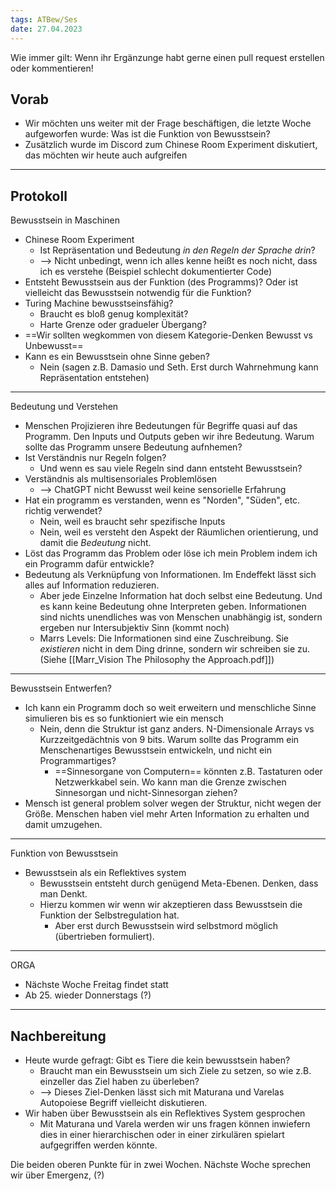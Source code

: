```yaml
---
tags: ATBew/Ses
date: 27.04.2023
---
```


Wie immer gilt: Wenn ihr Ergänzunge habt gerne einen pull request erstellen oder kommentieren!

## Vorab
- Wir möchten uns weiter mit der Frage beschäftigen, die letzte Woche aufgeworfen wurde: Was ist die Funktion von Bewusstsein?
- Zusätzlich wurde im Discord zum Chinese Room Experiment diskutiert, das möchten wir heute auch aufgreifen
---
## Protokoll
Bewusstsein in Maschinen
- Chinese Room Experiment
	- Ist Repräsentation und Bedeutung *in den Regeln der Sprache drin*? 
	- --> Nicht unbedingt, wenn ich alles kenne heißt es noch nicht, dass ich es verstehe (Beispiel schlecht dokumentierter Code)
- Entsteht Bewusstsein aus der Funktion (des Programms)? Oder ist vielleicht das Bewusstsein notwendig für die Funktion?
- Turing Machine bewusstseinsfähig?
	- Braucht es bloß genug komplexität?
	- Harte Grenze oder gradueler Übergang?
- ==Wir sollten wegkommen von diesem Kategorie-Denken Bewusst vs Unbewusst==
- Kann es ein Bewusstsein ohne Sinne geben?
	- Nein (sagen z.B. Damasio und Seth. Erst durch Wahrnehmung kann Repräsentation entstehen)

---
Bedeutung und Verstehen
- Menschen Projizieren ihre Bedeutungen für Begriffe quasi auf das Programm. Den Inputs und Outputs geben wir ihre Bedeutung. Warum sollte das Programm unsere Bedeutung aufnhemen?
- Ist Verständnis nur Regeln folgen?
	- Und wenn es sau viele Regeln sind dann entsteht Bewusstsein?
- Verständnis als multisensoriales Problemlösen
	- --> ChatGPT nicht Bewusst weil keine sensorielle Erfahrung
- Hat ein programm es verstanden, wenn es "Norden", "Süden", etc. richtig verwendet?
	- Nein, weil es braucht sehr spezifische Inputs
	- Nein, weil es versteht den Aspekt der Räumlichen orientierung, und damit die *Bedeutung* nicht.
- Löst das Programm das Problem oder löse ich mein Problem indem ich ein Programm dafür entwickle?
- Bedeutung als Verknüpfung von Informationen. Im Endeffekt lässt sich alles auf Information reduzieren.
	- Aber jede Einzelne Information hat doch selbst eine Bedeutung. Und es kann keine Bedeutung ohne Interpreten geben. Informationen sind nichts unendliches was von Menschen unabhängig ist, sondern ergeben nur Intersubjektiv Sinn (kommt noch)
	- Marrs Levels: Die Informationen sind eine Zuschreibung. Sie *existieren* nicht in dem Ding drinne, sondern wir schreiben sie zu. (Siehe [[Marr_Vision The Philosophy the Approach.pdf]])

---
Bewusstsein Entwerfen?
- Ich kann ein Programm doch so weit erweitern und menschliche Sinne simulieren bis es so funktioniert wie ein mensch
	- Nein, denn die Struktur ist ganz anders. N-Dimensionale Arrays vs Kurzzeitgedächtnis von 9 bits. Warum sollte das Programm ein Menschenartiges Bewusstsein entwickeln, und nicht ein Programmartiges? 
		- ==Sinnesorgane von Computern== könnten z.B. Tastaturen oder Netzwerkkabel sein. Wo kann man die Grenze zwischen Sinnesorgan und nicht-Sinnesorgan ziehen?
- Mensch ist general problem solver wegen der Struktur, nicht wegen der Größe. Menschen haben viel mehr Arten Information zu erhalten und damit umzugehen.

---
Funktion von Bewusstsein
- Bewusstsein als ein Reflektives system
	- Bewusstsein entsteht durch genügend Meta-Ebenen. Denken, dass man Denkt.
	- Hierzu kommen wir wenn wir akzeptieren dass Bewusstsein die Funktion der Selbstregulation hat.
		- Aber erst durch Bewusstsein wird selbstmord möglich (übertrieben formuliert).

---
ORGA
- Nächste Woche Freitag findet statt
- Ab 25. wieder Donnerstags (?)

---
## Nachbereitung
- Heute wurde gefragt: Gibt es Tiere die kein bewusstsein haben?
	- Braucht man ein Bewusstsein um sich Ziele zu setzen, so wie z.B. einzeller das Ziel haben zu überleben?
	- --> Dieses Ziel-Denken lässt sich mit Maturana und Varelas Autopoiese Begriff vielleicht diskutieren.
- Wir haben über Bewusstsein als ein Reflektives System gesprochen
	- Mit Maturana und Varela werden wir uns fragen können inwiefern dies in einer hierarchischen oder in einer zirkulären spielart aufgegriffen werden könnte.

Die beiden oberen Punkte für in zwei Wochen. Nächste Woche sprechen wir über Emergenz, (?)